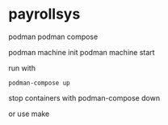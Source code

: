 # payrollsys

podman
podman compose

podman machine init
podman machine start

run with
```
podman-compose up
```

stop containers with
podman-compose down

or use make
